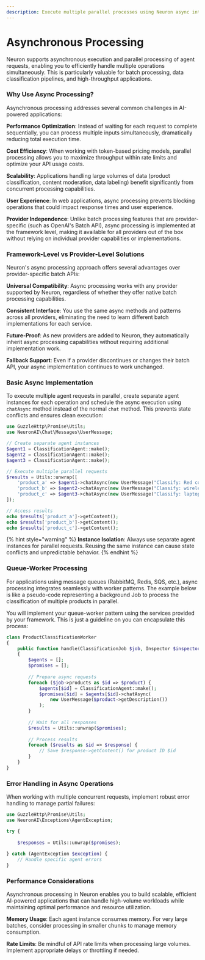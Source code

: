 ```yaml
---
description: Execute multiple parallel processes using Neuron async interface.
---
```


# Asynchronous Processing

Neuron supports asynchronous execution and parallel processing of agent requests, enabling you to efficiently handle multiple operations simultaneously. This is particularly valuable for batch processing, data classification pipelines, and high-throughput applications.

### Why Use Async Processing?

Asynchronous processing addresses several common challenges in AI-powered applications:

**Performance Optimization**: Instead of waiting for each request to complete sequentially, you can process multiple inputs simultaneously, dramatically reducing total execution time.

**Cost Efficiency**: When working with token-based pricing models, parallel processing allows you to maximize throughput within rate limits and optimize your API usage costs.

**Scalability**: Applications handling large volumes of data (product classification, content moderation, data labeling) benefit significantly from concurrent processing capabilities.

**User Experience**: In web applications, async processing prevents blocking operations that could impact response times and user experience.

**Provider Independence**: Unlike batch processing features that are provider-specific (such as OpenAI's Batch API), async processing is implemented at the framework level, making it available for all providers out of the box without relying on individual provider capabilities or implementations.

### Framework-Level vs Provider-Level Solutions

Neuron's async processing approach offers several advantages over provider-specific batch APIs:

**Universal Compatibility**: Async processing works with any provider supported by Neuron, regardless of whether they offer native batch processing capabilities.

**Consistent Interface**: You use the same async methods and patterns across all providers, eliminating the need to learn different batch implementations for each service.

**Future-Proof**: As new providers are added to Neuron, they automatically inherit async processing capabilities without requiring additional implementation work.

**Fallback Support**: Even if a provider discontinues or changes their batch API, your async implementation continues to work unchanged.

### Basic Async Implementation

To execute multiple agent requests in parallel, create separate agent instances for each operation and schedule the async execution using `chatAsync` method instead of the normal `chat` method. This prevents state conflicts and ensures clean execution:

```php
use GuzzleHttp\Promise\Utils;
use NeuronAI\Chat\Messages\UserMessage;

// Create separate agent instances
$agent1 = ClassificationAgent::make();
$agent2 = ClassificationAgent::make();
$agent3 = ClassificationAgent::make();

// Execute multiple parallel requests
$results = Utils::unwrap([
    'product_a' => $agent1->chatAsync(new UserMessage("Classify: Red cotton shirt, size M")),
    'product_b' => $agent2->chatAsync(new UserMessage("Classify: wireless headphones, Bluetooth 5.3")),
    'product_c' => $agent3->chatAsync(new UserMessage("Classify: laptop, Intel i7, 16GB RAM"))
]);

// Access results
echo $results['product_a']->getContent();
echo $results['product_b']->getContent();
echo $results['product_c']->getContent();
```

{% hint style="warning" %}
**Instance Isolation**: Always use separate agent instances for parallel requests. Reusing the same instance can cause state conflicts and unpredictable behavior.
{% endhint %}

### Queue-Worker Processing

For applications using message queues (RabbitMQ, Redis, SQS, etc.), async processing integrates seamlessly with worker patterns. The example below is like a pseudo-code representing a background Job to process the classification of multiple products in parallel.&#x20;

You will implement your queue-worker pattern using the services provided by your framework. This is just a guideline on you can encapsulate this process:

```php
class ProductClassificationWorker
{
    public function handle(ClassificationJob $job, Inspector $inspector): void
    {
        $agents = [];
        $promises = [];
        
        // Prepare async requests
        foreach ($job->products as $id => $product) {
            $agents[$id] = ClassificationAgent::make();
            $promises[$id] = $agents[$id]->chatAsync(
                new UserMessage($product->getDescription())
            );
        }
        
        // Wait for all responses
        $results = Utils::unwrap($promises);
        
        // Process results
        foreach ($results as $id => $response) {
            // Save $response->getContent() for product ID $id
        }
    }
}
```

### Error Handling in Async Operations

When working with multiple concurrent requests, implement robust error handling to manage partial failures:

```php
use GuzzleHttp\Promise\Utils;
use NeuronAI\Exceptions\AgentException;

try {
    
    $responses = Utils::unwrap($promises);
    
} catch (AgentException $exception) {
    // Handle specific agent errors
}
```

### Performance Considerations

Asynchronous processing in Neuron enables you to build scalable, efficient AI-powered applications that can handle high-volume workloads while maintaining optimal performance and resource utilization.

**Memory Usage**: Each agent instance consumes memory. For very large batches, consider processing in smaller chunks to manage memory consumption.

**Rate Limits**: Be mindful of API rate limits when processing large volumes. Implement appropriate delays or throttling if needed.
